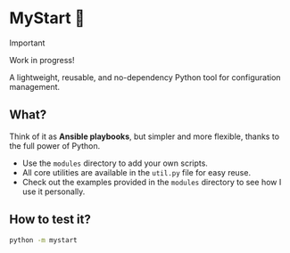 # MyStart 🐍

> [!IMPORTANT]
> Work in progress!

A lightweight, reusable, and no-dependency Python tool for configuration
management.

## What?

Think of it as **Ansible playbooks**, but simpler and more flexible, thanks to
the full power of Python.

- Use the `modules` directory to add your own scripts.
- All core utilities are available in the `util.py` file for easy reuse.
- Check out the examples provided in the `modules` directory to see how I use
it personally.

## How to test it?

```sh
python -m mystart
```
